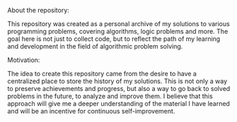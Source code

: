 About the repository:

This repository was created as a personal archive of my solutions to various programming problems, covering algorithms, logic problems and more. 
The goal here is not just to collect code, but to reflect the path of my learning and development in the field of algorithmic problem solving.

Motivation:

The idea to create this repository came from the desire to have a centralized place to store the history of my solutions. 
This is not only a way to preserve achievements and progress, but also a way to go back to solved problems in the future, to analyze and improve them. 
I believe that this approach will give me a deeper understanding of the material I have learned and will be an incentive for continuous self-improvement.

